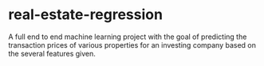# real-estate-regression
A full end to end machine learning project with the goal of predicting the transaction prices of various properties for an investing company based on the several features given.
